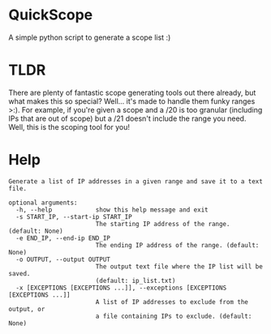 # QuickScope
A simple python script to generate a scope list :)

# TLDR
There are plenty of fantastic scope generating tools out there already, but what makes this so special? Well... it's made to handle them funky ranges >:). For example, if you're given a scope and a /20 is too granular (including IPs that are out of scope) but a /21 doesn't include the range you need. Well, this is the scoping tool for you!
# Help
```
Generate a list of IP addresses in a given range and save it to a text file.

optional arguments:
  -h, --help            show this help message and exit
  -s START_IP, --start-ip START_IP
                        The starting IP address of the range. (default: None)
  -e END_IP, --end-ip END_IP
                        The ending IP address of the range. (default: None)
  -o OUTPUT, --output OUTPUT
                        The output text file where the IP list will be saved.
                        (default: ip_list.txt)
  -x [EXCEPTIONS [EXCEPTIONS ...]], --exceptions [EXCEPTIONS [EXCEPTIONS ...]]
                        A list of IP addresses to exclude from the output, or
                        a file containing IPs to exclude. (default: None)
```
